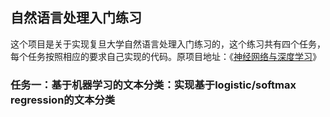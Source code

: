 ## 自然语言处理入门练习
这个项目是关于实现复旦大学自然语言处理入门练习的，这个练习共有四个任务，每个任务按照相应的要求自己实现的代码。原项目地址：《[神经网络与深度学习](https://nndl.github.io/)》 

### 任务一：基于机器学习的文本分类：实现基于logistic/softmax regression的文本分类
